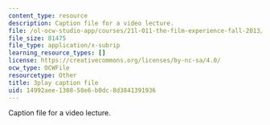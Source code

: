 ```yaml
---
content_type: resource
description: Caption file for a video lecture.
file: /ol-ocw-studio-app/courses/21l-011-the-film-experience-fall-2013/14992aee130858e6b0dc8d3841391936_LFOsw1Vccac.vtt
file_size: 81475
file_type: application/x-subrip
learning_resource_types: []
license: https://creativecommons.org/licenses/by-nc-sa/4.0/
ocw_type: OCWFile
resourcetype: Other
title: 3play caption file
uid: 14992aee-1308-58e6-b0dc-8d3841391936
---
```

Caption file for a video lecture.